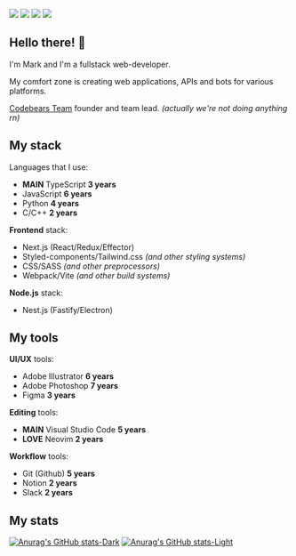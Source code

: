 [![](https://img.shields.io/badge/-Free%20To%20Offer-blue&logo=)](https://t.me/ncfax)
[![](https://img.shields.io/badge/Telegram--blue?style=social&logo=telegram)](https://t.me/ncfax)
[![](https://img.shields.io/badge/VK--blue?style=social&logo=vk)](https://vk.com/nwake)
![](https://img.shields.io/badge/Discord-ensi%239949-blue?style=social&logo=discord)

## Hello there! 👋

I'm Mark and I'm a fullstack web-developer.

My comfort zone is creating web applications, APIs and bots for various platforms.

[Codebears Team](https://github.com/thecodebears) founder and team lead. *(actually we're not doing anything rn)*

## My stack

Languages that I use:
- **MAIN** TypeScript **3 years**
- JavaScript **6 years**
- Python **4 years**
- C/C++ **2 years**

**Frontend** stack:
- Next.js (React/Redux/Effector)
- Styled-components/Tailwind.css *(and other styling systems)*
- CSS/SASS *(and other preprocessors)*
- Webpack/Vite *(and other build systems)*

**Node.js** stack:
- Nest.js (Fastify/Electron)

## My tools

**UI/UX** tools:
- Adobe Illustrator **6 years**
- Adobe Photoshop **7 years**
- Figma **3 years**

**Editing** tools:
- **MAIN** Visual Studio Code **5 years**
- **LOVE** Neovim **2 years**

**Workflow** tools:
- Git (Github) **5 years**
- Notion **2 years**
- Slack **2 years**

## My stats

[![Anurag's GitHub stats-Dark](https://github-readme-stats.vercel.app/api?username=ncor&show_icons=true&theme=dark#gh-dark-mode-only)](https://github.com/anuraghazra/github-readme-stats#gh-dark-mode-only)
[![Anurag's GitHub stats-Light](https://github-readme-stats.vercel.app/api?username=ncor&show_icons=true&theme=default#gh-light-mode-only)](https://github.com/anuraghazra/github-readme-stats#gh-light-mode-only)
